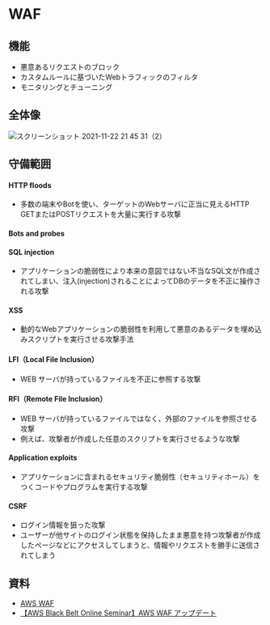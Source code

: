 # WAF

## 機能
- 悪意あるリクエストのブロック
- カスタムルールに基づいたWebトラフィックのフィルタ
- モニタリングとチューニング
## 全体像
![スクリーンショット 2021-11-22 21 45 31（2）](https://user-images.githubusercontent.com/49634472/142864234-992d4ffc-1e89-4f50-87a5-597451a0ca6f.png)

## 守備範囲
#### HTTP floods
  - 多数の端末やBotを使い、ターゲットのWebサーバに正当に見えるHTTP GETまたはPOSTリクエストを大量に実行する攻撃
#### Bots and probes
#### SQL injection
  - アプリケーションの脆弱性により本来の意図ではない不当なSQL文が作成されてしまい、注入(injection)されることによってDBのデータを不正に操作される攻撃
#### XSS
  - 動的なWebアプリケーションの脆弱性を利用して悪意のあるデータを埋め込みスクリプトを実行させる攻撃手法
#### LFI（Local File Inclusion）
  - WEB サーバが持っているファイルを不正に参照する攻撃
#### RFI（Remote File Inclusion）
  - WEB サーバが持っているファイルではなく、外部のファイルを参照させる攻撃
  - 例えば、攻撃者が作成した任意のスクリプトを実行させるような攻撃
#### Application exploits
  - アプリケーションに含まれるセキュリティ脆弱性（セキュリティホール）をつくコードやプログラムを実行する攻撃
#### CSRF
  - ログイン情報を狙った攻撃
  - ユーザーが他サイトのログイン状態を保持したまま悪意を持つ攻撃者が作成したページなどにアクセスしてしまうと、情報やリクエストを勝手に送信されてしまう

## 資料
- [AWS WAF](https://docs.aws.amazon.com/ja_jp/waf/latest/developerguide/waf-chapter.html)
- [【AWS Black Belt Online Seminar】AWS WAF アップデート](https://youtu.be/4KbCJAjiA3A)
